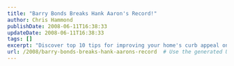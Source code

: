 ```yaml
---
title: "Barry Bonds Breaks Hank Aaron's Record!"
author: Chris Hammond
publishDate: 2008-06-11T16:38:33
updateDate: 2008-06-11T16:38:33
tags: []
excerpt: "Discover top 10 tips for improving your home's curb appeal on a budget. Simple tricks to enhance your home's exterior and make a big impact."
url: /2008/barry-bonds-breaks-hank-aarons-record  # Use the generated URL with year
---
```


